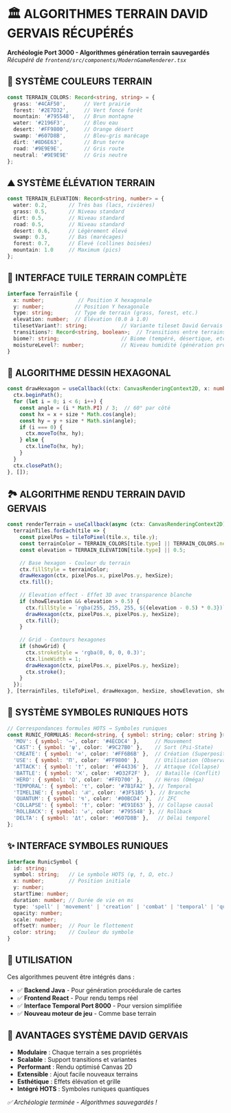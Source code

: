 # 🏛️ ALGORITHMES TERRAIN DAVID GERVAIS RÉCUPÉRÉS
**Archéologie Port 3000 - Algorithmes génération terrain sauvegardés**  
*Récupéré de `frontend/src/components/ModernGameRenderer.tsx`*

## 🎨 SYSTÈME COULEURS TERRAIN
```typescript
const TERRAIN_COLORS: Record<string, string> = {
  grass: '#4CAF50',      // Vert prairie
  forest: '#2E7D32',     // Vert foncé forêt  
  mountain: '#795548',   // Brun montagne
  water: '#2196F3',      // Bleu eau
  desert: '#FF9800',     // Orange désert
  swamp: '#607D8B',      // Bleu-gris marécage
  dirt: '#8D6E63',       // Brun terre
  road: '#9E9E9E',       // Gris route
  neutral: '#9E9E9E'     // Gris neutre
};
```

## ⛰️ SYSTÈME ÉLÉVATION TERRAIN  
```typescript
const TERRAIN_ELEVATION: Record<string, number> = {
  water: 0.2,       // Très bas (lacs, rivières)
  grass: 0.5,       // Niveau standard
  dirt: 0.5,        // Niveau standard  
  road: 0.5,        // Niveau standard
  desert: 0.6,      // Légèrement élevé
  swamp: 0.3,       // Bas (marécages)
  forest: 0.7,      // Élevé (collines boisées)
  mountain: 1.0     // Maximum (pics)
};
```

## 🔷 INTERFACE TUILE TERRAIN COMPLÈTE
```typescript
interface TerrainTile {
  x: number;           // Position X hexagonale
  y: number;          // Position Y hexagonale
  type: string;       // Type de terrain (grass, forest, etc.)
  elevation: number;  // Élévation (0.0 à 1.0)
  tilesetVariant?: string;           // Variante tileset David Gervais
  transitions?: Record<string, boolean>;  // Transitions entre terrains
  biome?: string;                    // Biome (tempéré, désertique, etc.)
  moistureLevel?: number;            // Niveau humidité (génération procédurale)
}
```

## 🔷 ALGORITHME DESSIN HEXAGONAL
```typescript
const drawHexagon = useCallback((ctx: CanvasRenderingContext2D, x: number, y: number, size: number) => {
  ctx.beginPath();
  for (let i = 0; i < 6; i++) {
    const angle = (i * Math.PI) / 3;  // 60° par côté
    const hx = x + size * Math.cos(angle);
    const hy = y + size * Math.sin(angle);
    if (i === 0) {
      ctx.moveTo(hx, hy);
    } else {
      ctx.lineTo(hx, hy);
    }
  }
  ctx.closePath();
}, []);
```

## 🏞️ ALGORITHME RENDU TERRAIN DAVID GERVAIS
```typescript
const renderTerrain = useCallback(async (ctx: CanvasRenderingContext2D) => {
  terrainTiles.forEach(tile => {
    const pixelPos = tileToPixel(tile.x, tile.y);
    const terrainColor = TERRAIN_COLORS[tile.type] || TERRAIN_COLORS.neutral;
    const elevation = TERRAIN_ELEVATION[tile.type] || 0.5;
    
    // Base hexagon - Couleur du terrain
    ctx.fillStyle = terrainColor;
    drawHexagon(ctx, pixelPos.x, pixelPos.y, hexSize);
    ctx.fill();
    
    // Elevation effect - Effet 3D avec transparence blanche
    if (showElevation && elevation > 0.5) {
      ctx.fillStyle = `rgba(255, 255, 255, ${(elevation - 0.5) * 0.3})`;
      drawHexagon(ctx, pixelPos.x, pixelPos.y, hexSize);
      ctx.fill();
    }
    
    // Grid - Contours hexagones
    if (showGrid) {
      ctx.strokeStyle = 'rgba(0, 0, 0, 0.3)';
      ctx.lineWidth = 1;
      drawHexagon(ctx, pixelPos.x, pixelPos.y, hexSize);
      ctx.stroke();
    }
  });
}, [terrainTiles, tileToPixel, drawHexagon, hexSize, showElevation, showGrid]);
```

## 🔮 SYSTÈME SYMBOLES RUNIQUES HOTS
```typescript
// Correspondances formules HOTS → Symboles runiques
const RUNIC_FORMULAS: Record<string, { symbol: string; color: string }> = {
  'MOV': { symbol: '⟶', color: '#4ECDC4' },     // Mouvement
  'CAST': { symbol: 'ψ', color: '#9C27B0' },    // Sort (Psi-State)
  'CREATE': { symbol: '⊙', color: '#FF6B6B' },  // Création (Superposition)
  'USE': { symbol: 'Π', color: '#FF9800' },     // Utilisation (Observation)
  'ATTACK': { symbol: '†', color: '#F44336' },  // Attaque (Collapse)
  'BATTLE': { symbol: '⨉', color: '#D32F2F' },  // Bataille (Conflit)
  'HERO': { symbol: 'Ω', color: '#FFD700' },    // Héros (Oméga)
  'TEMPORAL': { symbol: 'τ', color: '#7B1FA2' }, // Temporal
  'TIMELINE': { symbol: 'ℬ', color: '#3F51B5' }, // Branche
  'QUANTUM': { symbol: '↯', color: '#00BCD4' },  // ZFC
  'COLLAPSE': { symbol: '†', color: '#E91E63' }, // Collapse causal
  'ROLLBACK': { symbol: '↺', color: '#795548' }, // Rollback
  'DELTA': { symbol: 'Δt', color: '#607D8B' },   // Délai temporel
};
```

## ✨ INTERFACE SYMBOLES RUNIQUES
```typescript
interface RunicSymbol {
  id: string;
  symbol: string;   // Le symbole HOTS (ψ, †, Ω, etc.)
  x: number;        // Position initiale
  y: number;
  startTime: number;
  duration: number; // Durée de vie en ms
  type: 'spell' | 'movement' | 'creation' | 'combat' | 'temporal' | 'quantum';
  opacity: number;
  scale: number;
  offsetY: number;  // Pour le flottement
  color: string;    // Couleur du symbole
}
```

## 🚀 UTILISATION
Ces algorithmes peuvent être intégrés dans :
- ✅ **Backend Java** - Pour génération procédurale de cartes
- ✅ **Frontend React** - Pour rendu temps réel
- ✅ **Interface Temporal Port 8000** - Pour version simplifiée  
- ✅ **Nouveau moteur de jeu** - Comme base terrain

## 🎯 AVANTAGES SYSTÈME DAVID GERVAIS
- **Modulaire** : Chaque terrain a ses propriétés
- **Scalable** : Support transitions et variantes
- **Performant** : Rendu optimisé Canvas 2D
- **Extensible** : Ajout facile nouveaux terrains
- **Esthétique** : Effets élévation et grille
- **Intégré HOTS** : Symboles runiques quantiques

*✅ Archéologie terminée - Algorithmes sauvegardés !* 